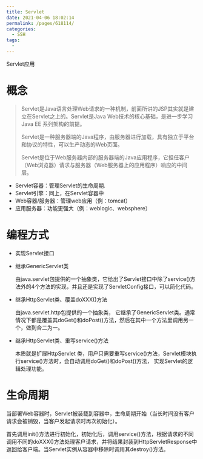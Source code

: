 ```yaml
---
title: Servlet
date: 2021-04-06 18:02:14
permalink: /pages/618114/
categories:
  - SSH
tags:
  - 
---
```

Servlet应用

<!-- more -->

# 概念

> Servlet是Java语言处理Web请求的一种机制，前面所讲的JSP其实就是建立在Servlet之上的。Servlet是Java Web技术的核心基础，是进一步学习Java EE 系列架构的前提。
>
> Servlet是一种服务器端的Java程序，由服务器进行加载，具有独立于平台和协议的特性，可以生产动态的Web页面。
>
> Servlet是位于Web服务器内部的服务器端的Java应用程序，它担任客户（Web浏览器）请求与服务器（Web服务器上的应用程序）响应的中间层。

- Servlet容器：管理Servlet的生命周期.
- Servlet引擎：同上，在Servlet容器中
- Web容器/服务器：管理web应用（例：tomcat）
- 应用服务器：功能更强大（例：weblogic、websphere）



# 编程方式

- 实现Servlet接口

- 继承GenericServlet类

  由java.servlet包提供的一个抽象类，它给出了Servlet接口中除了service()方法外的4个方法的实现，并且还是实现了ServletConfig接口，可以简化代码。

- 继承HttpServlet类、覆盖doXXX()方法

  由java.servlet.http包提供的一个抽象类， 它继承了GenericServlet类。通常情况下都是覆盖其doGet()和doPost()方法，然后在其中一个方法里调用另一个，做到合二为一。

- 继承HttpServlet类、重写service()方法

  本质就是扩展HttpServlet 类，用户只需要重写service()方法，Servlet模块执行service()方法时，会自动调用doGet()和doPost()方法， 实现Servlet的逻辑处理功能。

# 生命周期

当部署Web容器时，Servlet被装载到容器中，生命周期开始（当长时间没有客户请求会被销毁，当客户发起请求时再次初始化）。

首先调用init()方法进行初始化，初始化后，调用service()方法，根据请求的不同调用不同的doXXX()方法处理客户请求，并将结果封装到HttpServletResponse中返回给客户端。当Servlet实例从容器中移除时调用其destroy()方法。